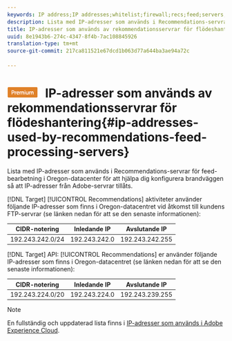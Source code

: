 ```yaml
---
keywords: IP address;IP addresses;whitelist;firewall;recs;feed;servers;adobe marketing cloud;recommendations
description: Lista med IP-adresser som används i Recommendations-servrar för feed-bearbetning i Oregon-datacenter för att hjälpa dig konfigurera brandväggen så att IP-adresser från Adobe-servrar tillåts.
title: IP-adresser som används av rekommendationsservrar för flödeshantering
uuid: 8e1943b6-274c-4347-8f4b-7ac108845926
translation-type: tm+mt
source-git-commit: 217ca811521e67dcd1b063d77a644ba3ae94a72c

---
```



# ![PREMIUM](/help/assets/premium.png) IP-adresser som används av rekommendationsservrar för flödeshantering{#ip-addresses-used-by-recommendations-feed-processing-servers}

Lista med IP-adresser som används i Recommendations-servrar för feed-bearbetning i Oregon-datacenter för att hjälpa dig konfigurera brandväggen så att IP-adresser från Adobe-servrar tillåts.

[!DNL Target] [!UICONTROL Recommendations] aktiviteter använder följande IP-adresser som finns i Oregon-datacentret vid åtkomst till kundens FTP-servrar (se länken nedan för att se den senaste informationen):

| CIDR-notering | Inledande IP | Avslutande IP |
|---|---|---|
| 192.243.242.0/24 | 192.243.242.0 | 192.243.242.255 |

[!DNL Target] API: [!UICONTROL Recommendations] er använder följande IP-adresser som finns i Oregon-datacentret (se länken nedan för att se den senaste informationen):

| CIDR-notering | Inledande IP | Avslutande IP |
|---|---|---|
| 192.243.224.0/20 | 192.243.224.0 | 192.243.239.255 |

>[!NOTE]
>
>En fullständig och uppdaterad lista finns i [IP-adresser som används i Adobe Experience Cloud](https://helpx.adobe.com/analytics/kb/adobe-ip-addresses.html).

